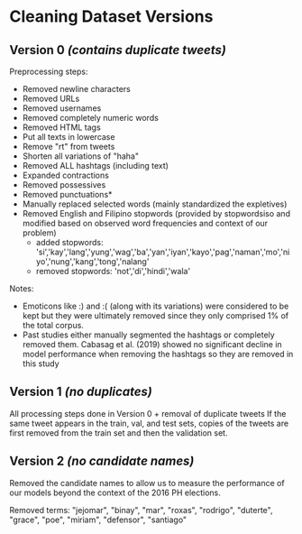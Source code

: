 # Cleaning Dataset Versions

## Version 0 <i>(contains duplicate tweets)</i>
Preprocessing steps:
- Removed newline characters
- Removed URLs
- Removed usernames
- Removed completely numeric words
- Removed HTML tags
- Put all texts in lowercase
- Remove "rt" from tweets
- Shorten all variations of "haha"
- Removed ALL hashtags (including text)
- Expanded contractions
- Removed possessives
- Removed punctuations*
- Manually replaced selected words (mainly standardized the expletives)
- Removed English and Filipino stopwords (provided by stopwordsiso and modified based on observed word frequencies and context of our problem)
  - added stopwords: 'si','kay','lang','yung','wag','ba','yan','iyan','kayo','pag','naman','mo','niyo','nung','kang','tong','nalang'
  - removed stopwords: 'not','di','hindi','wala'


Notes:
- Emoticons like :) and :( (along with its variations) were considered to be kept but they were ultimately removed since they only comprised 1% of the total corpus.
- Past studies either manually segmented the hashtags or completely removed them. Cabasag et al. (2019) showed no significant decline in model performance when removing the hashtags so they are removed in this study


## Version 1 <i>(no duplicates)</i>
All processing steps done in Version 0 + removal of duplicate tweets
If the same tweet appears in the train, val, and test sets, copies of the tweets are first removed from the train set and then the validation set.

## Version 2 <i>(no candidate names)</i>
Removed the candidate names to allow us to measure the performance of our models beyond the context of the 2016 PH elections.

Removed terms: "jejomar", "binay", "mar", "roxas", "rodrigo", "duterte", "grace", "poe", "miriam", "defensor", "santiago" 
